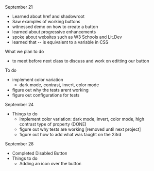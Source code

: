 September 21
- Learned about href and shadowroot
- Saw examples of working buttons
- witnessed demo on how to create a button
- learned about progressive enhancements 
- spoke about websites such as W3 Schools and Lit.Dev
- learned that -- is equivalent to a variable in CSS

What we plan to do
- to meet before next class to discuss and work on editting our button

To do
- implement color variation
    - dark mode, contrast, invert, color mode
- figure out why the tests arent working
- figure out configurations for tests

September 24
- Things to do
    - implement color variation: dark mode, invert, color mode, high contrast type of property (DONE)
    - figure out why tests are working [removed until next project]
    - figure out how to add what was taught on the 23rd

September 28
- Completed Disabled Button
- Things to do
    - Adding an icon over the button
